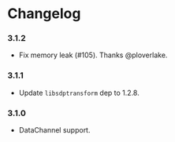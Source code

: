 # Changelog


### 3.1.2

* Fix memory leak (#105). Thanks @ploverlake.


### 3.1.1

* Update `libsdptransform` dep to 1.2.8.


### 3.1.0

* DataChannel support.
